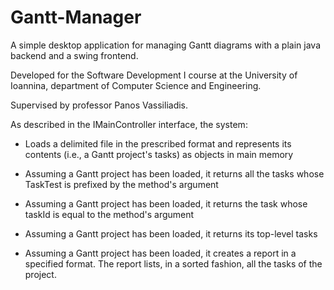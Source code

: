 # Gantt-Manager
A simple desktop application for managing Gantt diagrams with a plain java backend and a swing frontend.

Developed for the Software Development I course at the University of Ioannina, department of Computer Science and Engineering.  

Supervised by professor Panos Vassiliadis.

As described in the IMainController interface, the system:

* Loads a delimited file in the prescribed format and represents its contents (i.e., a Gantt project's tasks) as objects in main memory

* Assuming a Gantt project has been loaded, it returns all the tasks whose TaskTest is prefixed by the method's argument

* Assuming a Gantt project has been loaded, it returns the task whose taskId is equal to the method's argument

* Assuming a Gantt project has been loaded, it returns its top-level tasks 

* Assuming a Gantt project has been loaded, it creates a report in a specified format. The report lists, in a sorted fashion, all the tasks of the project.
